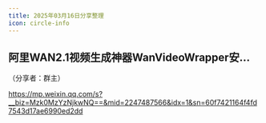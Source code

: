 ```yaml
---
title: 2025年03月16日分享整理
icon: circle-info
---
```


## 阿里WAN2.1视频生成神器WanVideoWrapper安…

（分享者：群主）

https://mp.weixin.qq.com/s?__biz=Mzk0MzYzNjkwNQ==&mid=2247487566&idx=1&sn=60f7421164f4fd7543d17ae6990ed2dd

